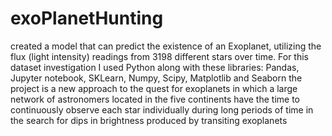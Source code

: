 # exoPlanetHunting
 created a model that can predict the existence of an Exoplanet, utilizing the flux (light intensity) readings from 3198 different stars over time. For this dataset investigation I used Python along with these libraries: Pandas, Jupyter notebook, SKLearn, Numpy, Scipy, Matplotlib and Seaborn
the project is a new approach to the quest for exoplanets in which a large network of astronomers located in the five continents have the time to continuously observe each star individually during long periods of time in the search for dips in brightness produced by transiting exoplanets
